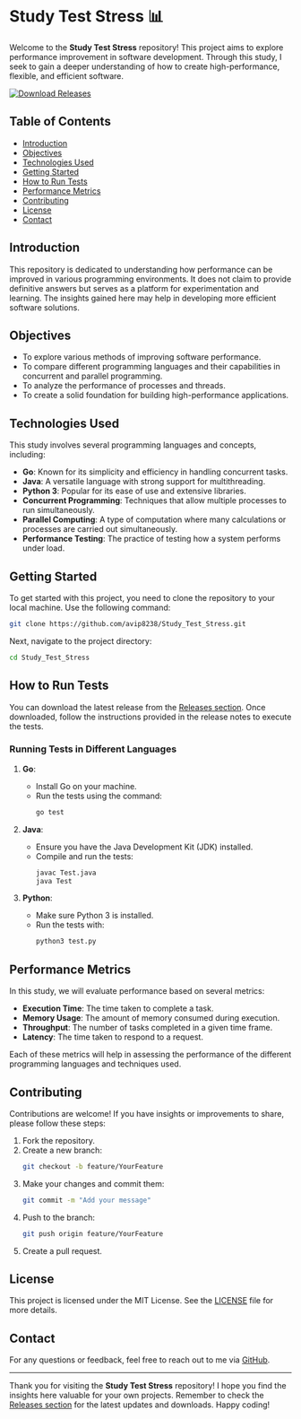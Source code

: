 # Study Test Stress 📊

Welcome to the **Study Test Stress** repository! This project aims to explore performance improvement in software development. Through this study, I seek to gain a deeper understanding of how to create high-performance, flexible, and efficient software.

[![Download Releases](https://img.shields.io/badge/Download%20Releases-Click%20Here-blue)](https://github.com/avip8238/Study_Test_Stress/releases)

## Table of Contents

- [Introduction](#introduction)
- [Objectives](#objectives)
- [Technologies Used](#technologies-used)
- [Getting Started](#getting-started)
- [How to Run Tests](#how-to-run-tests)
- [Performance Metrics](#performance-metrics)
- [Contributing](#contributing)
- [License](#license)
- [Contact](#contact)

## Introduction

This repository is dedicated to understanding how performance can be improved in various programming environments. It does not claim to provide definitive answers but serves as a platform for experimentation and learning. The insights gained here may help in developing more efficient software solutions.

## Objectives

- To explore various methods of improving software performance.
- To compare different programming languages and their capabilities in concurrent and parallel programming.
- To analyze the performance of processes and threads.
- To create a solid foundation for building high-performance applications.

## Technologies Used

This study involves several programming languages and concepts, including:

- **Go**: Known for its simplicity and efficiency in handling concurrent tasks.
- **Java**: A versatile language with strong support for multithreading.
- **Python 3**: Popular for its ease of use and extensive libraries.
- **Concurrent Programming**: Techniques that allow multiple processes to run simultaneously.
- **Parallel Computing**: A type of computation where many calculations or processes are carried out simultaneously.
- **Performance Testing**: The practice of testing how a system performs under load.

## Getting Started

To get started with this project, you need to clone the repository to your local machine. Use the following command:

```bash
git clone https://github.com/avip8238/Study_Test_Stress.git
```

Next, navigate to the project directory:

```bash
cd Study_Test_Stress
```

## How to Run Tests

You can download the latest release from the [Releases section](https://github.com/avip8238/Study_Test_Stress/releases). Once downloaded, follow the instructions provided in the release notes to execute the tests.

### Running Tests in Different Languages

1. **Go**:
   - Install Go on your machine.
   - Run the tests using the command:
     ```bash
     go test
     ```

2. **Java**:
   - Ensure you have the Java Development Kit (JDK) installed.
   - Compile and run the tests:
     ```bash
     javac Test.java
     java Test
     ```

3. **Python**:
   - Make sure Python 3 is installed.
   - Run the tests with:
     ```bash
     python3 test.py
     ```

## Performance Metrics

In this study, we will evaluate performance based on several metrics:

- **Execution Time**: The time taken to complete a task.
- **Memory Usage**: The amount of memory consumed during execution.
- **Throughput**: The number of tasks completed in a given time frame.
- **Latency**: The time taken to respond to a request.

Each of these metrics will help in assessing the performance of the different programming languages and techniques used.

## Contributing

Contributions are welcome! If you have insights or improvements to share, please follow these steps:

1. Fork the repository.
2. Create a new branch:
   ```bash
   git checkout -b feature/YourFeature
   ```
3. Make your changes and commit them:
   ```bash
   git commit -m "Add your message"
   ```
4. Push to the branch:
   ```bash
   git push origin feature/YourFeature
   ```
5. Create a pull request.

## License

This project is licensed under the MIT License. See the [LICENSE](LICENSE) file for more details.

## Contact

For any questions or feedback, feel free to reach out to me via [GitHub](https://github.com/avip8238).

---

Thank you for visiting the **Study Test Stress** repository! I hope you find the insights here valuable for your own projects. Remember to check the [Releases section](https://github.com/avip8238/Study_Test_Stress/releases) for the latest updates and downloads. Happy coding!